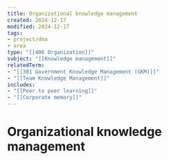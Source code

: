 ```yaml
---
title: Organizational knowledge management
created: 2024-12-17
modified: 2024-12-17
tags:
- project/dma
- area
type: "[[406 Organization]]"
subject: "[[Knowledge management]]"
relatedTerm: 
- "[[301 Government Knowledge Management (GKM)]]"
- "[[Team Knowledge Management]]"
includes: 
- "[[Peer to peer learning]]"
- "[[Corporate memory]]"
---
```

# Organizational knowledge management
